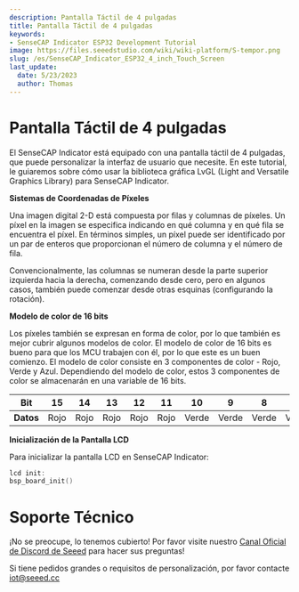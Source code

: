 ```yaml
---
description: Pantalla Táctil de 4 pulgadas
title: Pantalla Táctil de 4 pulgadas
keywords:
- SenseCAP Indicator ESP32 Development Tutorial
image: https://files.seeedstudio.com/wiki/wiki-platform/S-tempor.png
slug: /es/SenseCAP_Indicator_ESP32_4_inch_Touch_Screen
last_update:
  date: 5/23/2023
  author: Thomas
---
```

# **Pantalla Táctil de 4 pulgadas**

El SenseCAP Indicator está equipado con una pantalla táctil de 4 pulgadas, que puede personalizar la interfaz de usuario que necesite.
En este tutorial, le guiaremos sobre cómo usar la biblioteca gráfica LvGL (Light and Versatile Graphics Library) para SenseCAP Indicator.

**Sistemas de Coordenadas de Píxeles**

Una imagen digital 2-D está compuesta por filas y columnas de píxeles. Un píxel en la imagen se especifica indicando en qué columna y en qué fila se encuentra el píxel. En términos simples, un píxel puede ser identificado por un par de enteros que proporcionan el número de columna y el número de fila.

Convencionalmente, las columnas se numeran desde la parte superior izquierda hacia la derecha, comenzando desde cero, pero en algunos casos, también puede comenzar desde otras esquinas (configurando la rotación).

**Modelo de color de 16 bits**

Los píxeles también se expresan en forma de color, por lo que también es mejor cubrir algunos modelos de color. El modelo de color de 16 bits es bueno para que los MCU trabajen con él, por lo que este es un buen comienzo. El modelo de color consiste en 3 componentes de color - Rojo, Verde y Azul. Dependiendo del modelo de color, estos 3 componentes de color se almacenarán en una variable de 16 bits.

| Bit  | 15   | 14   | 13   | 12   | 11   | 10   | 9   | 8   | 7   | 6   | 5   | 4   | 3   | 2   | 1   | 0   |
| ---  | :-----: | :-----: | :-----: | :-----: | :-----: | :-----: | :-----: | :-----: | :-----: | :-----: | :-----: | :-----: | :-----: | :-----: | :-----: | :-----: |
| **Datos** | Rojo   | Rojo   | Rojo   | Rojo   | Rojo   | Verde   | Verde   | Verde   | Verde   | Verde   | Verde   | Azul   | Azul   | Azul   | Azul   | Azul   |

**Inicialización de la Pantalla LCD**

Para inicializar la pantalla LCD en SenseCAP Indicator:

```c
lcd init:
bsp_board_init()
```

# **Soporte Técnico**

¡No se preocupe, lo tenemos cubierto! Por favor visite nuestro [Canal Oficial de Discord de Seeed](https://discord.com/invite/QqMgVwHT3X) para hacer sus preguntas!

Si tiene pedidos grandes o requisitos de personalización, por favor contacte iot@seeed.cc
